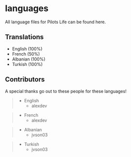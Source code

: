 # languages
All language files for Pilots Life can be found here.

## Translations
- English (100%)
- French (50%)
- Albanian (100%)
- Turkish (100%)

## Contributors
A special thanks go out to these people for these languages!

> - English
>	- alexdev

> - French
>	- alexdev

> - Albanian
>   - jvson03

> - Turkish
>   - jvson03